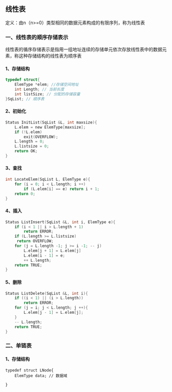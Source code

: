 ## 线性表

定义：由n（n>=0）类型相同的数据元素构成的有限序列，称为线性表

### 一、线性表的顺序存储表示

线性表的循序存储表示是指用一组地址连续的存储单元依次存放线性表中的数据元素，称这种存储结构的线性表为顺序表

#### 1、存储结构

```c
typedef struct{
	ElemType *elem; //存储空间地址
	int Length; // 当前长度
	int listSize; // 分配的存储容量
}SqList; // 顺序表
```

#### 2、初始化

```c
Status InitList(SqList &L, int maxsize){
	L.elem = new ElemType[maxsize];
	if (!L.elem)
		exit(OVERFLOW);
	L.length = 0;
	L.listsize = 0;
	return OK;
}
```

#### 3、查找

```c
int LocateElem(SqList L, ElemType e){
	for (i = 0; i < L.length; i ++)
		if (L.elem[i] == e) return i + 1;
	return 0;
}
```

#### 4、插入

```c
Status ListInsert(SqList &L, int i, ElemType e){
	if (i < 1 || i > L.length + 1)
		return ERROR;
	if (L.length >= L.listsize)
	 return OVERFLOW;
	for (j = L.length -1; j >= i -1; -- j)
		L.elem[j + 1] = L.elem[j]
		L.elem[i - 1] = e;
		++ L.length;
	return TRUE;
}
```

#### 5、删除

```c
Status ListDelete(SqList &L, int i){
	if ((i < 1) || (i > L.length))
		return ERROR;
	for (j = i; j < L.length; j ++){
		L.elem[j - 1] = L.elem[j];
	}
	-- L.length;
	return TRUE;
}
```

### 二、单链表

#### 1、存储结构

```
typedef struct LNode{
	ElemType data; // 数据域
	
}
```

